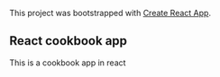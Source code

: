 This project was bootstrapped with [Create React App](https://github.com/facebook/create-react-app).

## React cookbook app

This is a cookbook app in react
